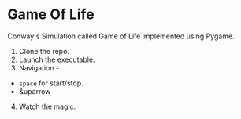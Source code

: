 # Game Of Life

Conway's Simulation called Game of Life implemented using Pygame.

1. Clone the repo.
2. Launch the executable.
3. Navigation -
  - `space` for start/stop.
  - &uparrow
4. Watch the magic.
